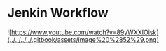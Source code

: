 # Jenkin Workflow



![https://www.youtube.com/watch?v=89yWXXIOisk](../../../../.gitbook/assets/image%20%2852%29.png)

